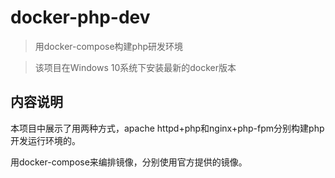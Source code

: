 # docker-php-dev
> 用docker-compose构建php研发环境

> 该项目在Windows 10系统下安装最新的docker版本

## 内容说明
本项目中展示了用两种方式，apache httpd+php和nginx+php-fpm分别构建php开发运行环境的。

用docker-compose来编排镜像，分别使用官方提供的镜像。
